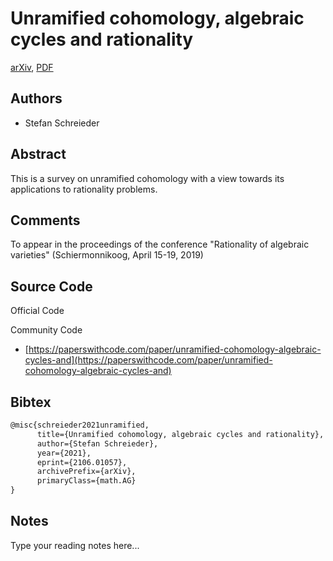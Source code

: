 
# Unramified cohomology, algebraic cycles and rationality

[arXiv](https://arxiv.org/abs/2106.01057), [PDF](https://arxiv.org/pdf/2106.01057.pdf)

## Authors

- Stefan Schreieder

## Abstract

This is a survey on unramified cohomology with a view towards its applications to rationality problems.

## Comments

To appear in the proceedings of the conference "Rationality of algebraic varieties" (Schiermonnikoog, April 15-19, 2019)

## Source Code

Official Code



Community Code

- [https://paperswithcode.com/paper/unramified-cohomology-algebraic-cycles-and](https://paperswithcode.com/paper/unramified-cohomology-algebraic-cycles-and)

## Bibtex

```tex
@misc{schreieder2021unramified,
      title={Unramified cohomology, algebraic cycles and rationality}, 
      author={Stefan Schreieder},
      year={2021},
      eprint={2106.01057},
      archivePrefix={arXiv},
      primaryClass={math.AG}
}
```

## Notes

Type your reading notes here...

